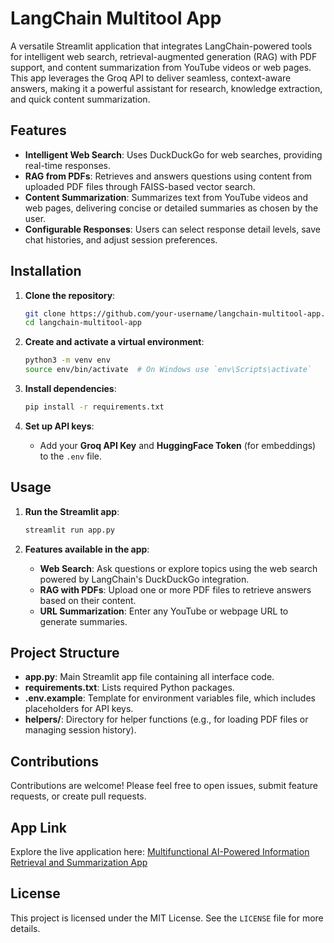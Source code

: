 # LangChain Multitool App

A versatile Streamlit application that integrates LangChain-powered tools for intelligent web search, retrieval-augmented generation (RAG) with PDF support, and content summarization from YouTube videos or web pages. This app leverages the Groq API to deliver seamless, context-aware answers, making it a powerful assistant for research, knowledge extraction, and quick content summarization.

## Features

- **Intelligent Web Search**: Uses DuckDuckGo for web searches, providing real-time responses.
- **RAG from PDFs**: Retrieves and answers questions using content from uploaded PDF files through FAISS-based vector search.
- **Content Summarization**: Summarizes text from YouTube videos and web pages, delivering concise or detailed summaries as chosen by the user.
- **Configurable Responses**: Users can select response detail levels, save chat histories, and adjust session preferences.
  
## Installation

1. **Clone the repository**:
   ```bash
   git clone https://github.com/your-username/langchain-multitool-app.git
   cd langchain-multitool-app
   ```

2. **Create and activate a virtual environment**:
   ```bash
   python3 -m venv env
   source env/bin/activate  # On Windows use `env\Scripts\activate`
   ```

3. **Install dependencies**:
   ```bash
   pip install -r requirements.txt
   ```

4. **Set up API keys**:
   - Add your **Groq API Key** and **HuggingFace Token** (for embeddings) to the `.env` file.

## Usage

1. **Run the Streamlit app**:
   ```bash
   streamlit run app.py
   ```

2. **Features available in the app**:
   - **Web Search**: Ask questions or explore topics using the web search powered by LangChain's DuckDuckGo integration.
   - **RAG with PDFs**: Upload one or more PDF files to retrieve answers based on their content.
   - **URL Summarization**: Enter any YouTube or webpage URL to generate summaries.

## Project Structure

- **app.py**: Main Streamlit app file containing all interface code.
- **requirements.txt**: Lists required Python packages.
- **.env.example**: Template for environment variables file, which includes placeholders for API keys.
- **helpers/**: Directory for helper functions (e.g., for loading PDF files or managing session history).


## Contributions

Contributions are welcome! Please feel free to open issues, submit feature requests, or create pull requests.

## App Link

Explore the live application here: [Multifunctional AI-Powered Information Retrieval and Summarization App](https://anishaman6206-langchain-multitool-app-app-d8mfu1.streamlit.app/)

## License

This project is licensed under the MIT License. See the `LICENSE` file for more details.

